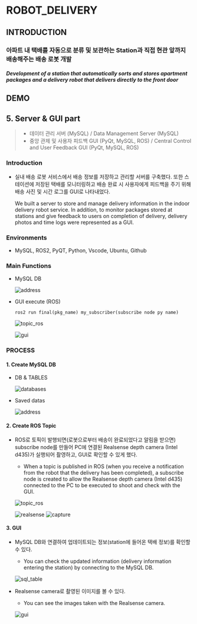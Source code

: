ROBOT_DELIVERY
====
## INTRODUCTION
### 아파트 내 택배를 자동으로 분류 및 보관하는 Station과 직접 현관 앞까지 배송해주는 배송 로봇 개발
##### Development of a station that automatically sorts and stores apartment packages and a delivery robot that delivers directly to the front door
## DEMO

## 5. Server & GUI part
> - 데이터 관리 서버 (MySQL) / Data Management Server (MySQL)
> - 중앙 관제 및 사용자 피드백 GUI (PyQt, MySQL, ROS) / Central Control and User Feedback GUI (PyQt, MySQL, ROS)


### Introduction
- 실내 배송 로봇 서비스에서 배송 정보를 저장하고 관리할 서버를 구축했다. 또한 스테이션에 저장된 택배를 모니터링하고 배송 완료 시 사용자에게 피드백을 주기 위해 배송 사진 및 시간 로그를 GUI로 나타내었다.

  We built a server to store and manage delivery information in the indoor delivery robot service. In addition, to monitor packages stored at stations and give feedback to users on completion of delivery, delivery photos and time logs were represented as a GUI.


### Environments
-  MySQL, ROS2, PyQT, Python, Vscode, Ubuntu, Github

### Main Functions
- MySQL DB
  
  ![address](https://github.com/addinedu-ros-2nd/robot-repo-1/assets/138747086/f4fc574a-5a91-462e-b308-543580093d99)

- GUI execute (ROS)
  <pre><code>ros2 run final(pkg_name) my_subscriber(subscribe node py name)</code></pre>

  ![topic_ros](https://github.com/addinedu-ros-2nd/robot-repo-1/assets/138747086/02b3ebd7-11a6-4514-be28-96e1adc7aa61)

  
  ![gui](https://github.com/addinedu-ros-2nd/robot-repo-1/assets/138747086/4d3b25ab-2892-43f5-9b0f-1114a48d2852)


### PROCESS
#### 1. Create MySQL DB 
  - DB & TABLES
    
    ![databases](https://github.com/addinedu-ros-2nd/robot-repo-1/assets/138747086/951fe891-56e7-46b2-acbf-500926df4a2b)

  - Saved datas
    
    ![address](https://github.com/addinedu-ros-2nd/robot-repo-1/assets/138747086/39f156b6-3599-4b0c-9e05-c4c9e53b01de)



#### 2. Create ROS Topic

  - ROS로 토픽이 발행되면(로봇으로부터 배송이 완료되었다고 알림을 받으면) subscribe node를 만들어 PC에 연결된 Realsense depth camera (Intel d435)가 실행되어 촬영하고, GUI로 확인할 수 있게 했다.
      - When a topic is published in ROS (when you receive a notification from the robot that the delivery has been completed), a subscribe node is created to allow the Realsense depth camera (Intel d435) connected to the PC to be executed to shoot and check with the GUI.
    
    ![topic_ros](https://github.com/addinedu-ros-2nd/robot-repo-1/assets/138747086/6316bfa1-3e0d-4f4e-b2ee-d5b0af7f4d0c)
  
    ![realsense](https://github.com/addinedu-ros-2nd/robot-repo-1/assets/138747086/abd57a2e-3211-41bf-9bd0-ef92ab06952d)
    ![capture](https://github.com/addinedu-ros-2nd/robot-repo-1/assets/138747086/11aa01e1-c3c3-47b7-acda-589a6bec1f06)


#### 3. GUI

  - MySQL DB와 연결하여 업데이트되는 정보(station에 들어온 택배 정보)를 확인할 수 있다.
    - You can check the updated information (delivery information entering the station) by connecting to the MySQL DB.

    ![sql_table](https://github.com/addinedu-ros-2nd/robot-repo-1/assets/138747086/1adfa7ff-8c1e-443d-ac24-1caf483bb457)

  - Realsense camera로 촬영된 이미지를 볼 수 있다.
    - You can see the images taken with the Realsense camera.
    
    ![gui](https://github.com/addinedu-ros-2nd/robot-repo-1/assets/138747086/7721cce2-92dd-496d-ba41-695a0e71dc91)


  








